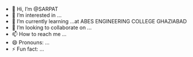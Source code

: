 - 👋 Hi, I’m @SARPAT
- 👀 I’m interested in ...
- 🌱 I’m currently learning ...at ABES ENGINEERING COLLEGE GHAZIABAD 
- 💞️ I’m looking to collaborate on ...
- 📫 How to reach me ...
- 😄 Pronouns: ...
- ⚡ Fun fact: ...

<!---
SARPAT/SARPAT is a ✨ special ✨ repository because its `README.md` (this file) appears on your GitHub profile.
You can click the Preview link to take a look at your changes.
--->
